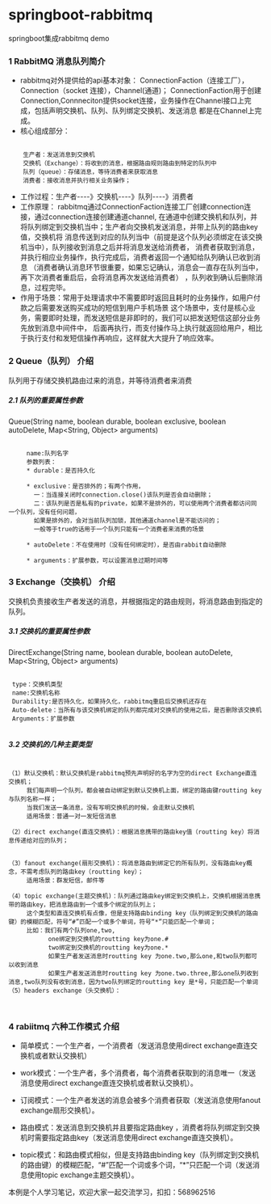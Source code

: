# springboot-rabbitmq
springboot集成rabbitmq demo

### 1 RabbitMQ 消息队列简介
* rabbitmq对外提供给的api基本对象： ConnectionFaction（连接工厂），Connection（socket 连接），Channel(通道)；
    ConnectionFaction用于创建Connection,Connneciton提供socket连接，业务操作在Channel接口上完成，包括声明交换机、队列、队列绑定交换机、发送消息
    都是在Channel上完成。
* 核心组成部分： 
<pre><code>
    生产者：发送消息到交换机
    交换机（Exchange）：将收到的消息，根据路由规则路由到特定的队列中
    队列（queue）：存储消息，等待消费者来获取消息
    消费者：接收消息并执行相关业务操作；
</code></pre>
* 工作过程：生产者----》交换机----》队列----》消费者
* 工作原理：
rabbitmq通过ConnectionFaction连接工厂创建connection连接，通过connection连接创建通道channel,
在通道中创建交换机和队列，并将队列绑定到交换机当中；生产者向交换机发送消息，并带上队列的路由key值，交换机将
消息传送到对应的队列当中（前提是这个队列必须绑定在该交换机当中），队列接收到消息之后并将消息发送给消费者，
消费者获取到消息，并执行相应业务操作，执行完成后，消费者返回一个通知给队列确认已收到消息
（消费者确认消息环节很重要，如果忘记确认，消息会一直存在队列当中，再下次消费者重启后，会将消息再次发送给消费者）
，队列收到确认后删除消息，过程完毕。
* 作用于场景：常用于处理请求中不需要即时返回且耗时的业务操作，如用户付款之后需要发送购买成功的短信到用户手机场景
这个场景中，支付是核心业务，需要即时处理，而发送短信是非即时的，我们可以把发送短信这部分业务先放到消息中间件中，
后面再执行，而支付操作马上执行就返回给用户，相比于执行支付和发短信操作再响应，这样就大大提升了响应效率。

### 2 Queue（队列） 介绍
 队列用于存储交换机路由过来的消息，并等待消费者来消费
 ##### 2.1 队列的重要属性参数
 Queue(String name, boolean durable, boolean exclusive, boolean autoDelete, Map<String, Object> arguments)
<pre><code>
     name:队列名字
     参数列表：
     * durable：是否持久化
     
     * exclusive：是否排外的；有两个作用，
       一：当连接关闭时connection.close()该队列是否会自动删除；
       二：该队列是否是私有的private，如果不是排外的，可以使用两个消费者都访问同一个队列，没有任何问题，
       如果是排外的，会对当前队列加锁，其他通道channel是不能访问的；
       一般等于true的话用于一个队列只能有一个消费者来消费的场景
     
     * autoDelete：不在使用时（没有任何绑定时），是否由rabbit自动删除
     
     * arguments：扩展参数，可以设置消息过期时间等
</code></pre>

### 3 Exchange（交换机） 介绍
 交换机负责接收生产者发送的消息，并根据指定的路由规则，将消息路由到指定的队列。
 ##### 3.1 交换机的重要属性参数
 DirectExchange(String name, boolean durable, boolean autoDelete, Map<String, Object> arguments)
 <pre><code>
 type：交换机类型
 name:交换机名称
 Durability:是否持久化，如果持久化，rabbitmq重启后交换机还存在
 Auto-delete：当所有与该交换机绑定的队列都完成对交换机的使用之后，是否删除该交换机
 Arguments：扩展参数
 </code></pre>
##### 3.2 交换机的几种主要类型
<pre><code>
（1）默认交换机：默认交换机是rabbitmq预先声明好的名字为空的direct Exchange直连交换机；
     我们每声明一个队列，都会被自动绑定到默认交换机上面，绑定的路由键routting key与队列名称一样；
     当我们发送一条消息，没有写明交换机的时候，会走默认交换机
     适用场景：普通一对一发短信消息  
     
（2）direct exchange(直连交换机)：根据消息携带的路由key值（routting key）将消息传递给对应的队列；
     

（3）fanout exchange(扇形交换机)：将消息路由到绑定它的所有队列，没有路由key概念，不需考虑队列的路由key（routting key）；
     适用场景：群发短信，邮件等

（4）topic exchange(主题交换机)：队列通过路由key绑定到交换机上，交换机根据消息携带的路由key，把消息路由到一个或多个绑定的队列上；
     这个类型和直连交换机有点像，但是支持路由binding key（队列绑定到交换机的路由键）的模糊匹配，符号“#”匹配一个或多个单词，符号“*”只能匹配一个单词；
     比如：我们有两个队列one,two,
           one绑定到交换机的routting key为one.#
           two绑定到交换机的routting key为one.*
           如果生产者发送消息时routting key 为one.two,那么one,和two队列都可以收到消息
           如果生产者发送消息时routting key 为one.two.three,那么one队列收到消息,two队列没有收到消息，因为two队列绑定的routting key 是*号，只能匹配一个单词
（5）headers exchange（头交换机）：  

   
</code></pre>
### 4 rabiitmq 六种工作模式 介绍
* 简单模式：一个生产者，一个消费者（发送消息使用direct exchange直连交换机或者默认交换机）

* work模式：一个生产者，多个消费者，每个消费者获取到的消息唯一（发送消息使用direct exchange直连交换机或者默认交换机）。
  
* 订阅模式：一个生产者发送的消息会被多个消费者获取（发送消息使用fanout exchange扇形交换机）。
  
* 路由模式：发送消息到交换机并且要指定路由key ，消费者将队列绑定到交换机时需要指定路由key（发送消息使用direct exchange直连交换机）。
  
* topic模式：和路由模式相似，但是支持路由binding key（队列绑定到交换机的路由键）的模糊匹配，“#”匹配一个词或多个词，“*”只匹配一个词（发送消息使用topic exchange主题交换机）。

本例是个人学习笔记，欢迎大家一起交流学习，扣扣：568962516